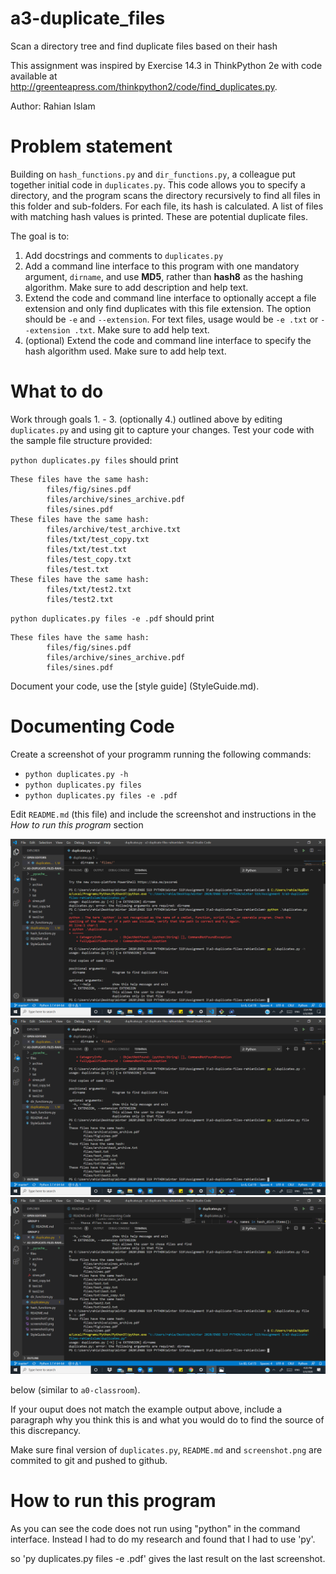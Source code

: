# a3-duplicate_files
Scan a directory tree and find duplicate files based on their hash

This assignment was inspired by Exercise 14.3 in ThinkPython 2e with code available at http://greenteapress.com/thinkpython2/code/find_duplicates.py.

Author: Rahian Islam
# Problem statement
Building on `hash_functions.py` and `dir_functions.py`, a colleague put together initial code in `duplicates.py`. This code allows you to specify a directory, and the program scans the directory recursively to find all files in this folder and sub-folders. For each file, its hash is calculated. A list of files with matching hash values is printed. These are potential duplicate files.

The goal is to:
1. Add docstrings and comments to `duplicates.py`
2. Add a command line interface to this program with one mandatory argument, `dirname`, and use **MD5**, rather than **hash8** as the hashing algorithm. Make sure to add description and help text.
3. Extend the code and command line interface to optionally accept a file extension and only find duplicates with this file extension. The option should be `-e` and `--extension`. For text files, usage would be `-e .txt` or `--extension .txt`. Make sure to add help text.
4. (optional) Extend the code and command line interface to specify the hash algorithm used. Make sure to add help text.

# What to do
Work through goals 1. - 3. (optionally 4.) outlined above by editing `duplicates.py` and using git to capture your changes. Test your code with the sample file structure provided:

`python duplicates.py files` should print
```
These files have the same hash:
        files/fig/sines.pdf
        files/archive/sines_archive.pdf
        files/sines.pdf
These files have the same hash:
        files/archive/test_archive.txt
        files/txt/test_copy.txt
        files/txt/test.txt
        files/test_copy.txt
        files/test.txt
These files have the same hash:
        files/txt/test2.txt
        files/test2.txt
```

`python duplicates.py files -e .pdf` should print
```
These files have the same hash:
        files/fig/sines.pdf
        files/archive/sines_archive.pdf
        files/sines.pdf
```

Document your code, use the [style guide]
(StyleGuide.md).

# Documenting Code


Create a screenshot of your programm running the following commands:
- `python duplicates.py -h` 
- `python duplicates.py files`
- `python duplicates.py files -e .pdf`  
  
Edit `README.md` (this file) and include the screenshot and instructions in the _How to run this program_ section 

![Example screenshot](screenshot1.png)
![Example screenshot](screenshot2.png)
![Example screenshot](screenshot3.png)


below (similar to `a0-classroom`). 

If your ouput does not match the example output above, include a paragraph why you think this is and what you would do to find the source of this discrepancy.

Make sure final version of `duplicates.py`, `README.md` and `screenshot.png` are commited to git and pushed to github. 

# How to run this program
As you can see the code does not run using "python" in the command interface. Instead I had to do my research and found that I had to use 'py'. 

so 'py duplicates.py files -e .pdf' gives the last result on the last screenshot.

